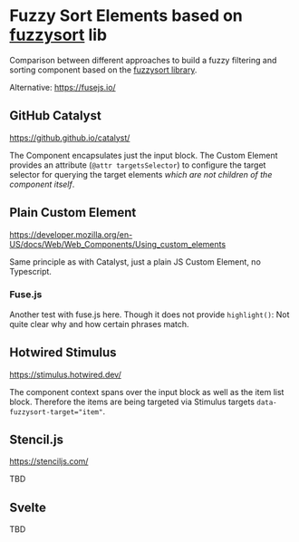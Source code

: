 # Fuzzy Sort Elements based on [fuzzysort](https://github.com/farzher/fuzzysort) lib

Comparison between different approaches to build a fuzzy filtering and sorting component based on the [fuzzysort library](https://github.com/farzher/fuzzysort).

Alternative: https://fusejs.io/

## GitHub Catalyst

https://github.github.io/catalyst/

The Component encapsulates just the input block. The Custom Element provides an attribute (`@attr targetsSelector`) to configure the target selector for querying the target elements *which are not children of the component itself*.

## Plain Custom Element

https://developer.mozilla.org/en-US/docs/Web/Web_Components/Using_custom_elements

Same principle as with Catalyst, just a plain JS Custom Element, no Typescript.

### Fuse.js

Another test with fuse.js here. Though it does not provide `highlight()`: Not quite clear why and how certain phrases match.

## Hotwired Stimulus

https://stimulus.hotwired.dev/

The component context spans over the input block as well as the item list block. Therefore the items are being targeted via Stimulus targets `data-fuzzysort-target="item"`.

## Stencil.js

https://stenciljs.com/

TBD

## Svelte

TBD
